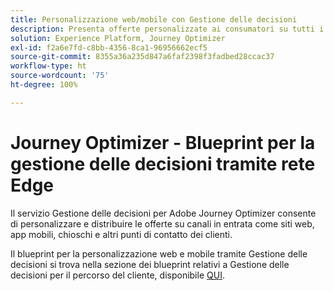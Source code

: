 ```yaml
---
title: Personalizzazione web/mobile con Gestione delle decisioni
description: Presenta offerte personalizzate ai consumatori su tutti i canali, compresi chioschi ed esperienze assistite da agenti.
solution: Experience Platform, Journey Optimizer
exl-id: f2a6e7fd-c8bb-4356-8ca1-96956662ecf5
source-git-commit: 8355a36a235d847a6faf2398f3fadbed28ccac37
workflow-type: ht
source-wordcount: '75'
ht-degree: 100%

---
```


# Journey Optimizer - Blueprint per la gestione delle decisioni tramite rete Edge

Il servizio Gestione delle decisioni per Adobe Journey Optimizer consente di personalizzare e distribuire le offerte su canali in entrata come siti web, app mobili, chioschi e altri punti di contatto dei clienti.

Il blueprint per la personalizzazione web e mobile tramite Gestione delle decisioni si trova nella sezione dei blueprint relativi a Gestione delle decisioni per il percorso del cliente, disponibile [QUI](../customer-journeys/decision_management/decision-management-edge.md).
